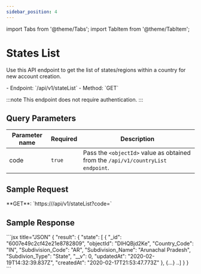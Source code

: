 ```yaml
---
sidebar_position: 4
---
```

import Tabs from '@theme/Tabs';
import TabItem from '@theme/TabItem';

# States List

Use this API endpoint to get the list of states/regions within a country for new account creation.

<div className="custom-block-peach">
- Endpoint: `/api/v1/stateList` 
- Method: `GET`
</div>

:::note
This endpoint does not require authentication.
:::

## Query Parameters

| Parameter name    | Required | Description                                                          |
| -------------- | -------- | -------------------------------------------------------------------- |
| code | `true`   | Pass the `<objectId>` value as obtained from the `/api/v1/countryList endpoint`. |

## Sample Request
<div className="custom-block-green">
 **GET**: `https://<api_url>/api/v1/stateList?code=<country_object_code>`
</div>


## Sample Response
<Tabs>
  
  <TabItem value="ResponseJSON" label="Response JSON">
      ```jsx title="JSON"
{
   "result": {
       "state": [
           {
               "_id": "6007e49c2cf42e21e8782809",
               "objectId": "DlHQBjd2Ke",
               "Country_Code": "IN",
               "Subdivision_Code": "AR",
               "Subdivision_Name": "Arunachal Pradesh",
               "Subdivion_Type": "State",
               "__v": 0,
               "updatedAt": "2020-02-19T14:32:39.837Z",
               "createdAt": "2020-02-17T21:53:47.773Z"
           },
	    {...}
	 ..]
     }
}
```
  </TabItem>
 
</Tabs>

